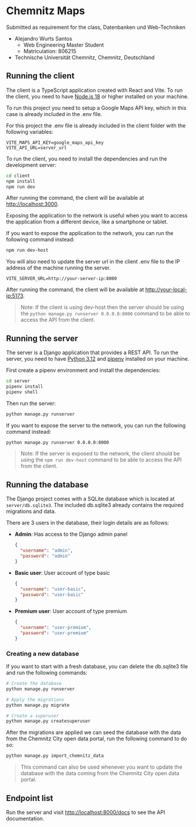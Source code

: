 # Chemnitz Maps

Submitted as requirement
for the class, Datenbanken und Web-Techniken

- Alejandro Wurts Santos
  - Web Engineering Master Student
  - Matriculation: 806215
- Technische Universität Chemnitz, Chemnitz, Deutschland

## Running the client

The client is a TypeScript application created with React and Vite. To run the client, you need to have [Node.js 18](https://nodejs.org/en/download/package-manager) or higher installed on your machine.

To run this project you need to setup a Google Maps API key, which in this case is already included in the .env file.

For this project the .env file is already included in the client folder with the following variables:

```env
VITE_MAPS_API_KEY=google_maps_api_key
VITE_API_URL=server_url
```

To run the client, you need to install the dependencies and run the development server:

```bash
cd client
npm install
npm run dev
```

After running the command, the client will be available at [http://localhost:3000](http://localhost:5173).

Exposing the application to the network is useful when you want to access the application from a different device, like a smartphone or tablet.

If you want to expose the application to the network, you can run the following command instead:

```bash
npm run dev-host
```

You will also need to update the server url in the client .env file to the IP address of the machine running the server.

```env
VITE_SERVER_URL=http://your-server-ip:8000
```

After running the command, the client will be available at [http://your-local-ip:5173](http://your-local-ip:5173).

> Note: If the client is using dev-host then the server should be using the `python manage.py runserver 0.0.0.0:8000` command to be able to access the API from the client.

## Running the server

The server is a Django application that provides a REST API. To run the server, you need to have [Python 3.12](https://www.python.org/downloads/release/python-3120/?ref=upstract.com) and [pipenv](https://pipenv.pypa.io/en/latest/installation.html) installed on your machine.

First create a pipenv environment and install the dependencies:

```bash
cd server
pipenv install
pipenv shell
```

Then run the server:

```bash
python manage.py runserver
```

If you want to expose the server to the network, you can run the following command instead:

```bash
python manage.py runserver 0.0.0.0:8000
```

> Note: If the server is exposed to the network, the client should be using the `npm run dev-host` command to be able to access the API from the client.

## Running the database

The Django project comes with a SQLite database which is located at `server/db.sqlite3`.
The included db.sqlite3 already contains the required migrations and data.

There are 3 users in the database, their login details are as follows:

- **Admin**: Has access to the Django admin panel
  ```json
  {
    "username": "admin",
    "password": "admin"
  }
  ```
- **Basic user**: User account of type basic
  ```json
  {
    "username": "user-basic",
    "password": "user-basic"
  }
  ```
- **Premium user**: User account of type premium
  ```json
  {
    "username": "user-premium",
    "password": "user-premium"
  }
  ```

### Creating a new database

If you want to start with a fresh database, you can delete the db.sqlite3 file and run the following commands:

```bash
# Create the database
python manage.py runserver
```

```bash
# Apply the migrations
python manage.py migrate
```

```bash
# Create a superuser
python manage.py createsuperuser
```

After the migrations are applied we can seed the database with the data from the Chemnitz City open data portal, run the following command to do so:

```bash
python manage.py import_chemnitz_data
```

> This command can also be used whenever you want to update the database with the data coming from the Chemnitz City open data portal.

## Endpoint list

Run the server and visit [http://localhost:8000/docs](http://localhost:8000/docs) to see the API documentation.
